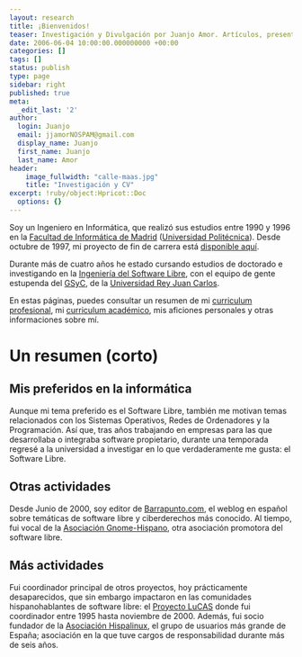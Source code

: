 ```yaml
---
layout: research
title: ¡Bienvenidos!
teaser: Investigación y Divulgación por Juanjo Amor. Artículos, presentaciones y otros trabajos.
date: 2006-06-04 10:00:00.000000000 +00:00
categories: []
tags: []
status: publish
type: page
sidebar: right
published: true
meta:
  _edit_last: '2'
author:
  login: Juanjo
  email: jjamorNOSPAM@gmail.com
  display_name: Juanjo
  first_name: Juanjo
  last_name: Amor
header:
    image_fullwidth: "calle-maas.jpg"
    title: "Investigación y CV"
excerpt: !ruby/object:Hpricot::Doc
  options: {}
---
```


Soy un Ingeniero en Informática, que realizó sus estudios entre 1990 y 1996 en la [Facultad de Informática de Madrid][1] ([Universidad Politécnica][2]). Desde octubre de 1997, mi proyecto de fin de carrera está [disponible aquí][3]. 

Durante más de cuatro años he estado cursando estudios de doctorado e investigando en la [Ingeniería del Software Libre][4], con el equipo de gente estupenda del [GSyC][5], de la [Universidad Rey Juan Carlos][6].

En estas páginas, puedes consultar un resumen de mi [curriculum profesional][7], mi [curriculum académico][8], mis aficiones personales y otras informaciones sobre mí.

[1]: http://www.fi.upm.es/
[2]: http://www.upm.es/
[3]: http://home.dramor.net/pfc/
[4]: http://libresoft.urjc.es/
[5]: http://gsyc.escet.urjc.es/
[6]: http://www.urjc.es/
[7]: http://home.dramor.net/cv.html
[8]: http://home.dramor.net/research.html

Un resumen (corto)
==================

Mis preferidos en la informática
--------------------------------

Aunque mi tema preferido es el Software Libre, también me motivan temas relacionados con los Sistemas Operativos, Redes de Ordenadores y la Programación. Así que, tras años trabajando en empresas para las que desarrollaba o integraba software propietario, durante una temporada regresé a la universidad a investigar en lo que verdaderamente me gusta: el Software Libre.

Otras actividades
-----------------

Desde Junio de 2000, soy editor de [Barrapunto.com][9], el weblog en español sobre temáticas de software libre y ciberderechos más conocido. Al tiempo, fui vocal de la [Asociación Gnome-Hispano][10], otra asociación promotora del software libre.

Más actividades
---------------

Fui coordinador principal de otros proyectos, hoy prácticamente desaparecidos, que sin embargo impactaron en las comunidades hispanohablantes de software libre: el [Proyecto LuCAS][11] donde fui coordinador entre 1995 hasta noviembre de 2000. Además, fui socio fundador de la [Asociación Hispalinux][12], el grupo de usuarios más grande de España; asociación en la que tuve cargos de responsabilidad durante más de seis años.

[9]: http://barrapunto.com/
[10]: http://es.gnome.org/
[11]: http://es.tldp.org/
[12]: http://www.hispalinux.es/

